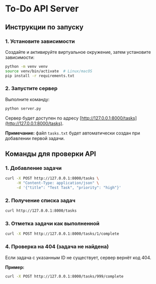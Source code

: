 # To-Do API Server

## Инструкции по запуску

### 1. Установите зависимости
Создайте и активируйте виртуальное окружение, затем установите зависимости:
```bash
python -m venv venv
source venv/bin/activate  # Linux/macOS
pip install -r requirements.txt
```

### 2. Запустите сервер
Выполните команду:
```bash
python server.py
```
Сервер будет доступен по адресу [http://127.0.0.1:8000/tasks](http://127.0.0.1:8000/tasks).

**Примечание:** файл `tasks.txt` будет автоматически создан при добавлении первой задачи.

## Команды для проверки API

### 1. Добавление задачи
```bash
curl -X POST http://127.0.0.1:8000/tasks \
     -H "Content-Type: application/json" \
     -d '{"title": "Test Task", "priority": "high"}'
```

### 2. Получение списка задач
```bash
curl http://127.0.0.1:8000/tasks
```

### 3. Отметка задачи как выполненной
```bash
curl -X POST http://127.0.0.1:8000/tasks/1/complete
```

### 4. Проверка на 404 (задача не найдена)
Если задача с указанным ID не существует, сервер вернёт код 404.

**Пример:**
```bash
curl -X POST http://127.0.0.1:8000/tasks/999/complete
```